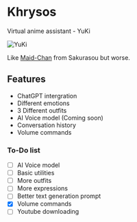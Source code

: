 # Khrysos
Virtual anime assistant - YuKi

![YuKi](https://puu.sh/JW9HW.png)

Like [Maid-Chan](https://www.youtube.com/watch?v=xHMDiscnKb4) from Sakurasou but worse.

## Features
- ChatGPT intergration
- Different emotions
- 3 Different outfits
- AI Voice model (Coming soon)
- Conversation history
- Volume commands

### To-Do list
- [ ] AI Voice model
- [ ] Basic utilities
- [ ] More outfits
- [ ] More expressions
- [ ] Better text generation prompt
- [x] Volume commands
- [ ] Youtube downloading
